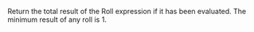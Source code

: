 Return the total result of the Roll expression if it has been evaluated. The minimum result of any roll is 1.